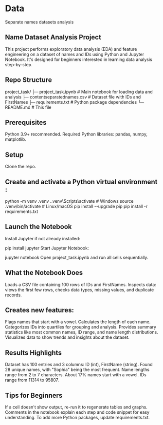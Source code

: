 # Data
Separate names datasets analysis
## Name Dataset Analysis Project
This project performs exploratory data analysis (EDA) and feature engineering on a dataset of names and IDs using Python and Jupyter Notebook. It's designed for beginners interested in learning data analysis step-by-step.

## Repo Structure

project_task/
  ├─ project_task.ipynb        # Main notebook for loading data and analysis
  ├─ contentseparatednames.csv # Dataset file with IDs and FirstNames
  ├─ requirements.txt          # Python package dependencies
  └─ README.md                 # This file

## Prerequisites
Python 3.9+ recommended.
Required Python libraries:
        pandas, numpy, matplotlib.

## Setup
Clone the repo.

## Create and activate a Python virtual environment :


python -m venv .venv
.\.venv\Scripts\activate           # Windows
source .venv/bin/activate          # Linux/macOS
pip install --upgrade pip
pip install -r requirements.txt

## Launch the Notebook
Install Jupyter if not already installed:

pip install jupyter
Start Jupyter Notebook:

jupyter notebook
Open project_task.ipynb and run all cells sequentially.

## What the Notebook Does
Loads a CSV file containing 100 rows of IDs and FirstNames.
Inspects data: views the first few rows, checks data types, missing values, and duplicate records.

## Creates new features:

Flags names that start with a vowel.
Calculates the length of each name.
Categorizes IDs into quartiles for grouping and analysis.
Provides summary statistics like most common names, ID range, and name length distributions.
Visualizes data to show trends and insights about the dataset.

## Results Highlights
Dataset has 100 entries and 3 columns: ID (int), FirstName (string).
Found 28 unique names, with "Sophia" being the most frequent.
Name lengths range from 2 to 7 characters.
About 17% names start with a vowel.
IDs range from 11314 to 95807.

## Tips for Beginners
If a cell doesn't show output, re-run it to regenerate tables and graphs.
Comments in the notebook explain each step and code snippet for easy understanding.
To add more Python packages, update requirements.txt.
